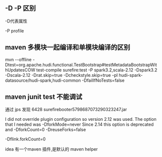## -D -P 区别
-D代表属性

-P profile

## maven 多模块一起编译和单模块编译的区别
mvn  --offline -Dtest=org.apache.hudi.functional.TestBootstrap#testMetadataBootstrapWithUpdatesCOW test-compile surefire:test -P spark3.2,scala-2.12 -Dspark3.2 -Dscala-2.12 -Drat.skip=true -Dcheckstyle.skip=true -pl hudi-spark-datasource/hudi-spark,hudi-common   -DfailIfNoTests=false


## maven junit test 不能调试
通过 jps 发现 6428 surefirebooter5798687073290323247.jar

I did not override plugin configuration so version 2.12 was used.
 The option that I needed was -DforkMode=never
 Since 2.14 this option is deprecated and
-DforkCount=0 -DreuseForks=false


-Dflink.forkCount=0

idea 有一个maven 插件,是默认的
maven helper 